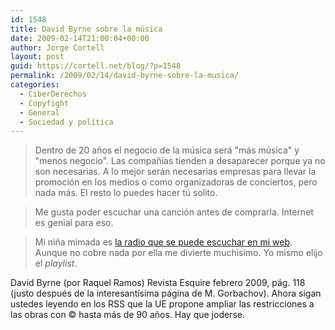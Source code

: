 ```yaml
---
id: 1548
title: David Byrne sobre la música
date: 2009-02-14T21:00:04+00:00
author: Jorge Cortell
layout: post
guid: https://cortell.net/blog/?p=1548
permalink: /2009/02/14/david-byrne-sobre-la-musica/
categories:
  - CiberDerechos
  - Copyfight
  - General
  - Sociedad y polí­tica
---
```

> Dentro de 20 años el negocio de la música será "más música" y "menos negocio". Las compañías tienden a desaparecer porque ya no son necesarias. A lo mejor serán necesarias empresas para llevar la promoción en los medios o como organizadoras de conciertos, pero nada más. El resto lo puedes hacer tú solito.

> Me gusta poder escuchar una canción antes de comprarla. Internet es genial para eso.

> Mi niña mimada es <a title="https://www.davidbyrne.com/radio/" href="https://www.davidbyrne.com/radio/" target="_blank">la radio que se puede escuchar en mi web</a>. Aunque no cobre nada por ella me divierte muchísimo. Yo mismo elijo el _playlist_.

David Byrne (por Raquel Ramos) Revista Esquire febrero 2009, pág. 118 (justo después de la interesantísima página de M. Gorbachov). Ahora sigan ustedes leyendo en los RSS que la UE propone ampliar las restricciones a las obras con © hasta más de 90 años. Hay que joderse.